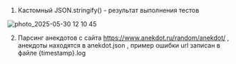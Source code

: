 1. Кастомный JSON.stringify() - результат выполнения тестов 


![photo_2025-05-30 12 10 45](https://github.com/user-attachments/assets/f95b537b-ebc1-49c8-bf0f-4041f589bcc3)


2. Парсинг анекдотов с сайта https://www.anekdot.ru/random/anekdot/ , анекдоты находятся в anekdot.json , пример ошибки url записан в файле {timestamp}.log 


